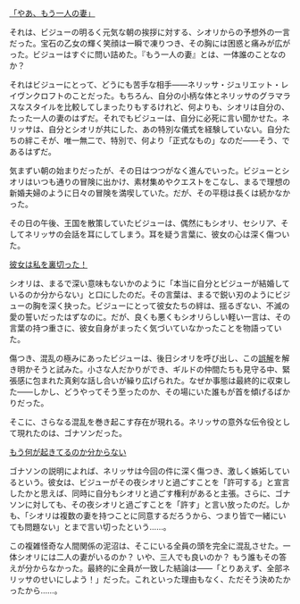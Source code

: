 <!-- title: 昼ドラ展開 -->
<!-- relationship: Marriage -->

[「やあ、もう一人の妻」](#embed:https://www.youtube.com/live/BnpLALzUzD4?feature=shared&t=237)

それは、ビジューの明るく元気な朝の挨拶に対する、シオリからの予想外の一言だった。宝石の乙女の輝く笑顔は一瞬で凍りつき、その胸には困惑と痛みが広がった。ビジューはすぐに問い詰めた。『もう一人の妻』とは、一体誰のことなのか？

それはビジューにとって、どうにも苦手な相手――ネリッサ・ジュリエット・レイヴンクロフトのことだった。もちろん、自分の小柄な体とネリッサのグラマラスなスタイルを比較してしまったりもするけれど、何よりも、シオリは自分の、たった一人の妻のはずだ。それでもビジューは、自分に必死に言い聞かせた。ネリッサは、自分とシオリが共にした、あの特別な儀式を経験していない。自分たちの絆こそが、唯一無二で、特別で、何より「正式なもの」なのだ――そう、であるはずだ。

気まずい朝の始まりだったが、その日はつつがなく進んでいった。ビジューとシオリはいつも通りの冒険に出かけ、素材集めやクエストをこなし、まるで理想の新婚夫婦のように日々の冒険を満喫していた。だが、その平穏は長くは続かなかった。

その日の午後、王国を散策していたビジューは、偶然にもシオリ、セシリア、そしてネリッサの会話を耳にしてしまう。耳を疑う言葉に、彼女の心は深く傷ついた。

[彼女は私を裏切った！](#embed:https://www.youtube.com/live/Tl7rUzJyc_0?t=5811)

シオリは、まるで深い意味もないかのように「本当に自分とビジューが結婚しているのか分からない」と口にしたのだ。その言葉は、まるで鋭い刃のようにビジューの胸を深く抉った。ビジューにとって彼女たちの絆は、揺るぎない、不滅の愛の誓いだったはずなのに。だが、良くも悪くもシオリらしい軽い一言は、その言葉の持つ重さに、彼女自身がまったく気づいていなかったことを物語っていた。

傷つき、混乱の極みにあったビジューは、後日シオリを呼び出し、この[誤解](https://www.youtube.com/live/Tl7rUzJyc_0?feature=shared&t=6015)を解き明かそうと試みた。小さな人だかりができ、ギルドの仲間たちも見守る中、緊張感に包まれた真剣な話し合いが繰り広げられた。なぜか事態は最終的に収束した――しかし、どうやってそう至ったのか、その場にいた誰もが首を傾げるばかりだった。

そこに、さらなる混乱を巻き起こす存在が現れる。ネリッサの意外な伝令役として現れたのは、ゴナソンだった。

[もう何が起きてるのか分からない](#embed:https://www.youtube.com/live/Tl7rUzJyc_0?t=6281)

ゴナソンの説明によれば、ネリッサは今回の件に深く傷つき、激しく嫉妬しているという。彼女は、ビジューがその夜シオリと過ごすことを「許可する」と宣言したかと思えば、同時に自分もシオリと過ごす権利があると主張。さらに、ゴナソンに対しても、その夜シオリと過ごすことを「許す」と言い放ったのだ。しかも、「シオリは複数の妻を持つことに同意するだろうから、つまり皆で一緒にいても問題ない」とまで言い切ったという……。

この複雑怪奇な人間関係の泥沼は、そこにいる全員の頭を完全に混乱させた。一体シオリには二人の妻がいるのか？ いや、三人でも良いのか？ もう誰もその答えが分からなかった。最終的に全員が一致した結論は――「とりあえず、全部ネリッサのせいにしよう！」だった。これといった理由もなく、ただそう決めたかったから……。
